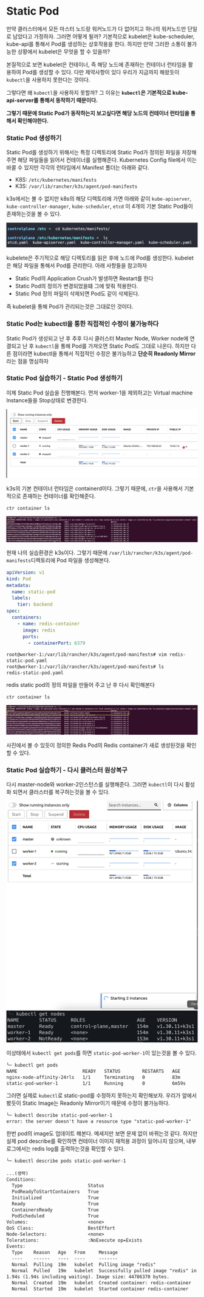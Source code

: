 # Static Pod

만약 클러스터에서 모든 마스터 노드랑 워커노드가 다 없어지고 하나의 워커노드만 단일로 남았다고 가정하자. 그러면 어떻게 될까? 기본적으로 kubelet은 kube-scheduler, kube-api를 통해서 Pod를 생성하는 상호작용을 한다. 하지만 만약 그러한 소통이 불가능한 상황에서 kubelet은 무엇을 할 수 있을까?

본질적으로 보면 kubelet은 컨테이너, 즉 해당 노드에 존재하는 컨테이너 런타임을 활용하여 Pod를 생성할 수 있다. 다만 제약사항이 있다 우리가 지금까지 해왔듯이 `kubectl`을 사용하지 못한다는 것이다.

그렇다면 왜 `kubectl`을 사용하지 못할까? 그 이유는 **`kubectl`은 기본적으로 kube-api-server를 통해서 동작하기 때문이다.**

**그렇기 때문에 Static Pod가 동작하는지 보고싶다면 해당 노드의 컨테이너 런타임을 통해서 확인해야한다.**

### Static Pod 생성하기

Static Pod를 생성하기 위해서는 특정 디렉토리에 Static Pod가 정의된 파일을 저장해주면 해당 파일들을 읽어서 컨테이너를 실행해준다. Kubernetes Config file에서 이는 바꿀 수 있지만 각각의 런타임에서 Manifest 폴더는 아래와 같다.

- K8S: `/etc/kubernetes/manifests`
- K3S: `/var/lib/rancher/k3s/agent/pod-manifests`

k3s에서는 볼 수 없지만 k8s의 해당 디렉토리에 가면 아래와 같이 `kube-apiserver`, `kube-controller-manager`, `kube-scheduler`, `etcd` 이 4개의 기본 Static Pod들이 존재하는것을 볼 수 있다.

![img](./img/7.png)

kubelete은 주기적으로 해당 디렉토리를 읽은 후에 노드에 Pod를 생성한다. kubelet은 해당 파일을 통해서 Pod를 관리한다. 아래 사항들을 참고하자

- Static Pod의 Application Crush가 발생하면 Restart를 한다
- Static Pod의 정의가 변경되었을떄 그에 맞춰 적용한다.
- Static Pod 정의 파일이 삭제되면 Pod도 같이 삭제된다.

즉 kubelet을 통해 Pod가 관리되는것은 그대로인 것이다.

### Static Pod는 kubectl을 통한 직접적인 수정이 불가능하다

Static Pod가 생성되고 난 후 추후 다시 클러스터 Master Node, Worker node에 연결되고 난 후 `kubectl`을 통해 Pod를 가져오면 Static Pod도 그대로 나온다. 하지만 다른 점이라면 kubectl을 통해서 직접적인 수정은 불가능하고 **단순히 Readonly Mirror**라는 점을 명심하자

### Static Pod 실습하기 - Static Pod 생성하기

이제 Static Pod 실습을 진행해본다. 먼저 worker-1을 제외하고는 Virtual machine Instance들을 Stop상태로 변경한다.

![img](./img/1.png)

k3s의 기본 컨테이너 런타임은 containerd이다. 그렇기 때문에, `ctr`을 사용해서 기본적으로 존재하는 컨테이너를 확인해준다.

```
ctr container ls
```

![img](./img/2.png)

현재 나의 실습환경은 k3s이다. 그렇기 때문에 `/var/lib/rancher/k3s/agent/pod-manifests`디렉토리에 Pod 파일을 생성해본다.

```yaml
apiVersion: v1
kind: Pod
metadata:
  name: static-pod
  labels:
    tier: backend
spec:
  containers:
    - name: redis-container
      image: redis
      ports:
        - containerPort: 6379
```

```
root@worker-1:/var/lib/rancher/k3s/agent/pod-manifests# vim redis-static-pod.yaml
root@worker-1:/var/lib/rancher/k3s/agent/pod-manifests# ls
redis-static-pod.yaml
```

redis static pod의 정의 파일을 만들어 주고 난 후 다시 확인해본다

```
ctr container ls
```

![img](./img/3.png)

사진에서 볼 수 있듯이 정의한 Redis Pod의 Redis container가 새로 생성된것을 확인할 수 있다.

### Static Pod 실습하기 - 다시 클러스터 원상복구

다시 master-node와 worker-2인스턴스를 실행해준다. 그러면 `kubectl`이 다시 활성화 되면서 클러스터를 복구하는것을 볼 수 있다.

![img](./img/4.png)
![img](./img/5.png)

이상태에서 `kubectl get pods`를 하면 `static-pod-worker-1`이 있는것을 볼 수 있다.

```
╰─ kubectl get pods
NAME                        READY   STATUS        RESTARTS   AGE
nginx-node-affinity-24rls   1/1     Terminating   0          83m
static-pod-worker-1         1/1     Running       0          6m59s
```

그러면 실제로 `kubectl`로 static-pod를 수정하지 못하는지 확인해보자. 우리가 앞에서 봤듯이 Static Image는 Readonly Mirror이기 때문에 수정이 불가능하다.

```
╰─ kubectl describe static-pod-worker-1
error: the server doesn't have a resource type "static-pod-worker-1"
```

한번 pod의 image도 업데이트 해본다. 메세지만 보면 문제 없이 바뀌는것 같다. 하지만 실제 pod describe를 확인하면 컨테이너 이미지 재적용 과정이 일어나지 않으며, 내부 로그에서는 redis log를 출력하는것을 확인할 수 있다.

```
╰─ kubectl describe pods static-pod-worker-1

...(생략)
Conditions:
  Type                        Status
  PodReadyToStartContainers   True
  Initialized                 True
  Ready                       True
  ContainersReady             True
  PodScheduled                True
Volumes:                      <none>
QoS Class:                    BestEffort
Node-Selectors:               <none>
Tolerations:                  :NoExecute op=Exists
Events:
  Type    Reason   Age   From     Message
  ----    ------   ----  ----     -------
  Normal  Pulling  19m   kubelet  Pulling image "redis"
  Normal  Pulled   19m   kubelet  Successfully pulled image "redis" in 1.94s (1.94s including waiting). Image size: 44786370 bytes.
  Normal  Created  19m   kubelet  Created container: redis-container
  Normal  Started  19m   kubelet  Started container redis-container
```
